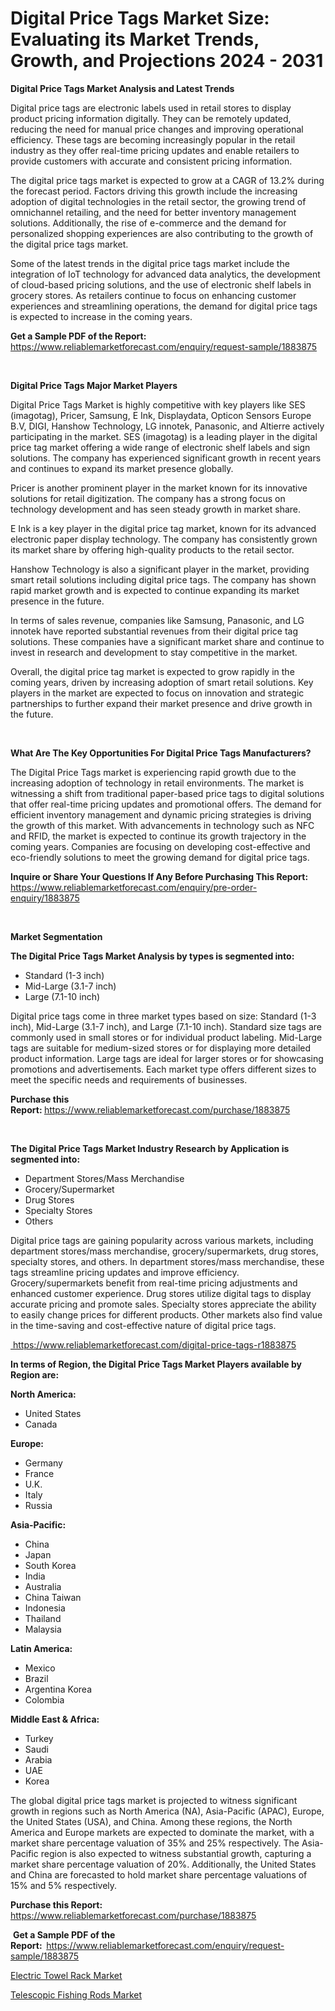 <p><h1>Digital Price Tags Market Size: Evaluating its Market Trends, Growth, and Projections 2024 - 2031</h1></p><p><strong>Digital Price Tags Market Analysis and Latest Trends</strong></p>
<p><p>Digital price tags are electronic labels used in retail stores to display product pricing information digitally. They can be remotely updated, reducing the need for manual price changes and improving operational efficiency. These tags are becoming increasingly popular in the retail industry as they offer real-time pricing updates and enable retailers to provide customers with accurate and consistent pricing information.</p><p>The digital price tags market is expected to grow at a CAGR of 13.2% during the forecast period. Factors driving this growth include the increasing adoption of digital technologies in the retail sector, the growing trend of omnichannel retailing, and the need for better inventory management solutions. Additionally, the rise of e-commerce and the demand for personalized shopping experiences are also contributing to the growth of the digital price tags market.</p><p>Some of the latest trends in the digital price tags market include the integration of IoT technology for advanced data analytics, the development of cloud-based pricing solutions, and the use of electronic shelf labels in grocery stores. As retailers continue to focus on enhancing customer experiences and streamlining operations, the demand for digital price tags is expected to increase in the coming years.</p></p>
<p><strong>Get a Sample PDF of the Report:&nbsp;</strong> <a href="https://www.reliablemarketforecast.com/enquiry/request-sample/1883875">https://www.reliablemarketforecast.com/enquiry/request-sample/1883875</a></p>
<p>&nbsp;</p>
<p><strong>Digital Price Tags Major Market Players</strong></p>
<p><p>Digital Price Tags Market is highly competitive with key players like SES (imagotag), Pricer, Samsung, E Ink, Displaydata, Opticon Sensors Europe B.V, DIGI, Hanshow Technology, LG innotek, Panasonic, and Altierre actively participating in the market. SES (imagotag) is a leading player in the digital price tag market offering a wide range of electronic shelf labels and sign solutions. The company has experienced significant growth in recent years and continues to expand its market presence globally.</p><p>Pricer is another prominent player in the market known for its innovative solutions for retail digitization. The company has a strong focus on technology development and has seen steady growth in market share.</p><p>E Ink is a key player in the digital price tag market, known for its advanced electronic paper display technology. The company has consistently grown its market share by offering high-quality products to the retail sector.</p><p>Hanshow Technology is also a significant player in the market, providing smart retail solutions including digital price tags. The company has shown rapid market growth and is expected to continue expanding its market presence in the future.</p><p>In terms of sales revenue, companies like Samsung, Panasonic, and LG innotek have reported substantial revenues from their digital price tag solutions. These companies have a significant market share and continue to invest in research and development to stay competitive in the market.</p><p>Overall, the digital price tag market is expected to grow rapidly in the coming years, driven by increasing adoption of smart retail solutions. Key players in the market are expected to focus on innovation and strategic partnerships to further expand their market presence and drive growth in the future.</p></p>
<p>&nbsp;</p>
<p><strong>What Are The Key Opportunities For Digital Price Tags Manufacturers?</strong></p>
<p><p>The Digital Price Tags market is experiencing rapid growth due to the increasing adoption of technology in retail environments. The market is witnessing a shift from traditional paper-based price tags to digital solutions that offer real-time pricing updates and promotional offers. The demand for efficient inventory management and dynamic pricing strategies is driving the growth of this market. With advancements in technology such as NFC and RFID, the market is expected to continue its growth trajectory in the coming years. Companies are focusing on developing cost-effective and eco-friendly solutions to meet the growing demand for digital price tags.</p></p>
<p><strong>Inquire or Share Your Questions If Any Before Purchasing This Report:</strong> <a href="https://www.reliablemarketforecast.com/enquiry/pre-order-enquiry/1883875">https://www.reliablemarketforecast.com/enquiry/pre-order-enquiry/1883875</a></p>
<p>&nbsp;</p>
<p><strong>Market Segmentation</strong></p>
<p><strong>The Digital Price Tags Market Analysis by types is segmented into:</strong></p>
<p><ul><li>Standard (1-3 inch)</li><li>Mid-Large (3.1-7 inch)</li><li>Large (7.1-10 inch)</li></ul></p>
<p><p>Digital price tags come in three market types based on size: Standard (1-3 inch), Mid-Large (3.1-7 inch), and Large (7.1-10 inch). Standard size tags are commonly used in small stores or for individual product labeling. Mid-Large tags are suitable for medium-sized stores or for displaying more detailed product information. Large tags are ideal for larger stores or for showcasing promotions and advertisements. Each market type offers different sizes to meet the specific needs and requirements of businesses.</p></p>
<p><strong>Purchase this Report:&nbsp;</strong><a href="https://www.reliablemarketforecast.com/purchase/1883875">https://www.reliablemarketforecast.com/purchase/1883875</a></p>
<p>&nbsp;</p>
<p><strong>The Digital Price Tags Market Industry Research by Application is segmented into:</strong></p>
<p><ul><li>Department Stores/Mass Merchandise</li><li>Grocery/Supermarket</li><li>Drug Stores</li><li>Specialty Stores</li><li>Others</li></ul></p>
<p><p>Digital price tags are gaining popularity across various markets, including department stores/mass merchandise, grocery/supermarkets, drug stores, specialty stores, and others. In department stores/mass merchandise, these tags streamline pricing updates and improve efficiency. Grocery/supermarkets benefit from real-time pricing adjustments and enhanced customer experience. Drug stores utilize digital tags to display accurate pricing and promote sales. Specialty stores appreciate the ability to easily change prices for different products. Other markets also find value in the time-saving and cost-effective nature of digital price tags.</p></p>
<p><a href="https://www.reliablemarketforecast.com/digital-price-tags-r1883875">&nbsp;https://www.reliablemarketforecast.com/digital-price-tags-r1883875</a></p>
<p><strong>In terms of Region, the Digital Price Tags Market Players available by Region are:</strong></p>
<p>
    <p> <strong> North America: </strong>
        <ul>
            <li>United States</li>
            <li>Canada</li>
        </ul>
        </p> 
    <p> <strong> Europe: </strong>
        <ul>
            <li>Germany</li>
            <li>France</li>
            <li>U.K.</li>
            <li>Italy</li>
            <li>Russia</li>
        </ul>
        </p> 
    <p> <strong> Asia-Pacific: </strong>
        <ul>
            <li>China</li>
            <li>Japan</li>
            <li>South Korea</li>
            <li>India</li>
            <li>Australia</li>
            <li>China Taiwan</li>
            <li>Indonesia</li>
            <li>Thailand</li>
            <li>Malaysia</li>
        </ul>
        </p> 
    <p> <strong> Latin America: </strong>
        <ul>
            <li>Mexico</li>
            <li>Brazil</li>
            <li>Argentina Korea</li>
            <li>Colombia</li>
        </ul>
        </p> 
    <p> <strong> Middle East & Africa: </strong>
        <ul>
            <li>Turkey</li>
            <li>Saudi</li>
            <li>Arabia</li>
            <li>UAE</li>
            <li>Korea</li>
        </ul>
    </p>
    </p>
<p><p>The global digital price tags market is projected to witness significant growth in regions such as North America (NA), Asia-Pacific (APAC), Europe, the United States (USA), and China. Among these regions, the North America and Europe markets are expected to dominate the market, with a market share percentage valuation of 35% and 25% respectively. The Asia-Pacific region is also expected to witness substantial growth, capturing a market share percentage valuation of 20%. Additionally, the United States and China are forecasted to hold market share percentage valuations of 15% and 5% respectively.</p></p>
<p><strong>Purchase this Report: </strong><a href="https://www.reliablemarketforecast.com/purchase/1883875">https://www.reliablemarketforecast.com/purchase/1883875</a></p>
<p>&nbsp;<strong>Get a Sample PDF of the Report:&nbsp;&nbsp;</strong><a href="https://www.reliablemarketforecast.com/enquiry/request-sample/1883875">https://www.reliablemarketforecast.com/enquiry/request-sample/1883875</a></p>
<p><strong></strong></p>
<p><p><a href="https://github.com/AbdulKoss18/Market-Research-Report-List-1/blob/main/electric-towel-rack-market.md">Electric Towel Rack Market</a></p><p><a href="https://view.publitas.com/reportprime-1/telescopic-fishing-rods-market-trends-a-detailed-study-of-its-market-segmentation-and-analyzing-the-importance-of-the-emerging-trends/">Telescopic Fishing Rods Market</a></p></p>